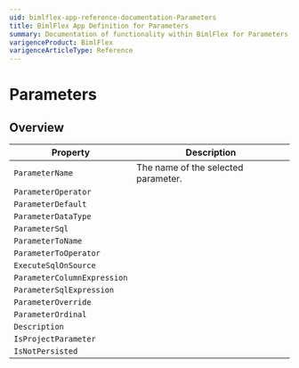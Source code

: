 ```yaml
---
uid: bimlflex-app-reference-documentation-Parameters
title: BimlFlex App Definition for Parameters
summary: Documentation of functionality within BimlFlex for Parameters
varigenceProduct: BimlFlex
varigenceArticleType: Reference
---
```


# Parameters



## Overview
  
| Property | Description |
| --------- | ----------- |
|`ParameterName` | The name of the selected parameter.|
|`ParameterOperator` | |
|`ParameterDefault` | |
|`ParameterDataType` | |
|`ParameterSql` | |
|`ParameterToName` | |
|`ParameterToOperator` | |
|`ExecuteSqlOnSource` | |
|`ParameterColumnExpression` | |
|`ParameterSqlExpression` | |
|`ParameterOverride` | |
|`ParameterOrdinal` | |
|`Description` | |
|`IsProjectParameter` | |
|`IsNotPersisted` | |
